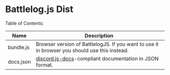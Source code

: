 
# Battlelog.js Dist

Table of Contents:

| Name      | Description |
| --------- | ----------- |
| bundle.js | Browser version of BattlelogJS. If you want to use it in browser you should use this instead. | 
| docs.json | [discord.js-docs](https://github.com/TeeSeal/discord.js-docs/)-compliant documentation in JSON format. |
